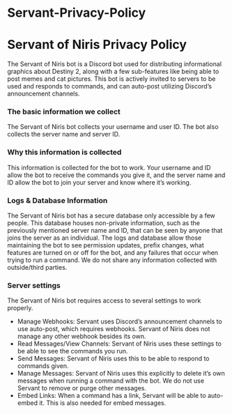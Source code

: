 # Servant-Privacy-Policy
<h1>Servant of Niris Privacy Policy</h1>

The Servant of Niris bot is a Discord bot used for distributing informational graphics about Destiny 2, along with a few sub-features like being able to post memes and cat pictures. This bot is actively invited to servers to be used and responds to commands, and can auto-post utilizing Discord’s announcement channels. 

<h3>The basic information we collect</h3>
The Servant of Niris bot collects your username and user ID. The bot also collects the server name and server ID.  
<h3>Why this information is collected</h3>
	This information is collected for the bot to work. Your username and ID allow the bot to receive the commands you give it, and the server name and ID allow the bot to join your server and know where it’s working. 
<h3>Logs & Database Information</h3>
	The Servant of Niris bot has a secure database only accessible by a few people. This database houses non-private information, such as the previously mentioned server name and ID, that can be seen by anyone that joins the server as an individual. The logs and database allow those maintaining the bot to see permission updates, prefix changes, what features are turned on or off for the bot, and any failures that occur when trying to run a command. We do not share any information collected with outside/third parties. 
<h3>Server settings</h3>
The Servant of Niris bot requires access to several settings to work properly. 
<ul>
<li>Manage Webhooks: Servant uses Discord’s announcement channels to use auto-post, which requires webhooks. Servant of Niris does not manage any other webhook besides its own. 
<li>Read Messages/View Channels: Servant of Niris uses these settings to be able to see the commands you run. 
<li>Send Messages: Servant of Niris uses this to be able to respond to commands given. 
<li>Manage Messages: Servant of Niris uses this explicitly to delete it’s own messages when running a command with the bot. We do not use Servant to remove or purge other messages. 
<li>Embed Links: When a command has a link, Servant will be able to auto-embed it. This is also needed for embed messages.
</ul>

